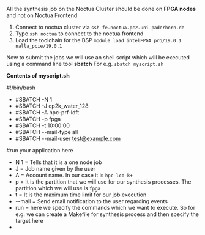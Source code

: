 All the synthesis job on the Noctua Cluster should be done on **FPGA nodes** and not on Noctua Frontend.

1. Connect to noctua cluster via `ssh fe.noctua.pc2.uni-paderborn.de`
2. Type `ssh noctua` to connect to the noctua frontend
3. Load the toolchain for the BSP `module load intelFPGA_pro/19.0.1 nalla_pcie/19.0.1`

Now to submit the jobs we will use an shell script which will be executed using a command line tool **sbatch**
For e.g. `sbatch myscript.sh` 

__Contents of myscript.sh__

#!/bin/bash
- #SBATCH -N 1
- #SBATCH -J cp2k_water_128
- #SBATCH -A hpc-prf-ldft
- #SBATCH -p fpga
- #SBATCH -t 10:00:00
- #SBATCH --mail-type all
- #SBATCH --mail-user test@example.com

#run your application here

- N 1 = Tells that it is a one node job
- J = Job name given by the user 
- A = Account name. In our case it is `hpc-lco-k+`
- p = It is the partition that we will use for our synthesis processes. The partition which we will use is `fpga`
- t = It is the maximum time limit for our job execution 
- --mail = Send email notification to the user regarding events
- run = here we specify the commands which we want to execute. So for e.g. we can create a Makefile for synthesis process and then specify the target here 
- 
